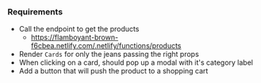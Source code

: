 ### Requirements

* Call the endpoint to get the products
  * https://flamboyant-brown-f6cbea.netlify.com/.netlify/functions/products
* Render ```Cards``` for only the jeans passing the right props
* When clicking on a card, should pop up a modal with it's category label
* Add a button that will push the product to a shopping cart

